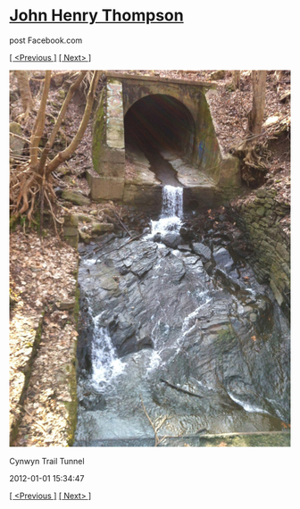 # [John Henry Thompson](../README.md)
post Facebook.com

[[ <Previous ]](2012-01-01-5.md) [[ Next> ]](2012-01-01-7.md)

[![](../media/2012-01-01/Cynwyn-Trail-Tunnel-5.jpg)](../README.md)

Cynwyn Trail Tunnel

2012-01-01 15:34:47

[[ <Previous ]](2012-01-01-5.md) [[ Next> ]](2012-01-01-7.md)